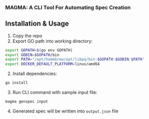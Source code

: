 ### MAGMA: A CLI Tool For Automating Spec Creation

## Installation & Usage

1. Copy the repo
2. Export GO path into working directory:
```bash
export GOPATH=$(go env GOPATH) 
export GOBIN=$GOPATH/bin 
export PATH="/opt/homebrew/opt/libpq/bin:$GOPATH:$GOBIN:$PATH" 
export DOCKER_DEFAULT_PLATFORM=linux/amd64
```

2. Install dependencies:
```bash
go install
```

3. Run CLI command with sample input file:
```bash
magma genspec input
```

4. Generated spec will be written into `output.json` file 



